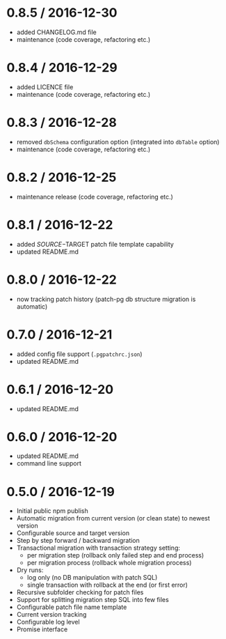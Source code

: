 0.8.5 / 2016-12-30
==================
* added CHANGELOG.md file
* maintenance (code coverage, refactoring etc.)

0.8.4 / 2016-12-29
==================
* added LICENCE file
* maintenance (code coverage, refactoring etc.)

0.8.3 / 2016-12-28
==================
* removed `dbSchema` configuration option (integrated into `dbTable` option)
* maintenance (code coverage, refactoring etc.)

0.8.2 / 2016-12-25
==================
* maintenance release (code coverage, refactoring etc.)

0.8.1 / 2016-12-22
==================
* added $SOURCE-$TARGET patch file template capability
* updated README.md

0.8.0 / 2016-12-22
==================
* now tracking patch history (patch-pg db structure migration is automatic)

0.7.0 / 2016-12-21
==================
* added config file support (`.pgpatchrc.json`)
* updated README.md

0.6.1 / 2016-12-20
==================
* updated README.md

0.6.0 / 2016-12-20
==================
* updated README.md
* command line support

0.5.0 / 2016-12-19
==================
* Initial public npm publish
* Automatic migration from current version (or clean state) to newest version
* Configurable source and target version
* Step by step forward / backward migration
* Transactional migration with transaction strategy setting:
    * per migration step (rollback only failed step and end process)
    * per migration process (rollback whole migration process)
* Dry runs: 
    * log only (no DB manipulation with patch SQL)
    * single transaction with rollback at the end (or first error)
* Recursive subfolder checking for patch files
* Support for splitting migration step SQL into few files
* Configurable patch file name template
* Current version tracking
* Configurable log level
* Promise interface